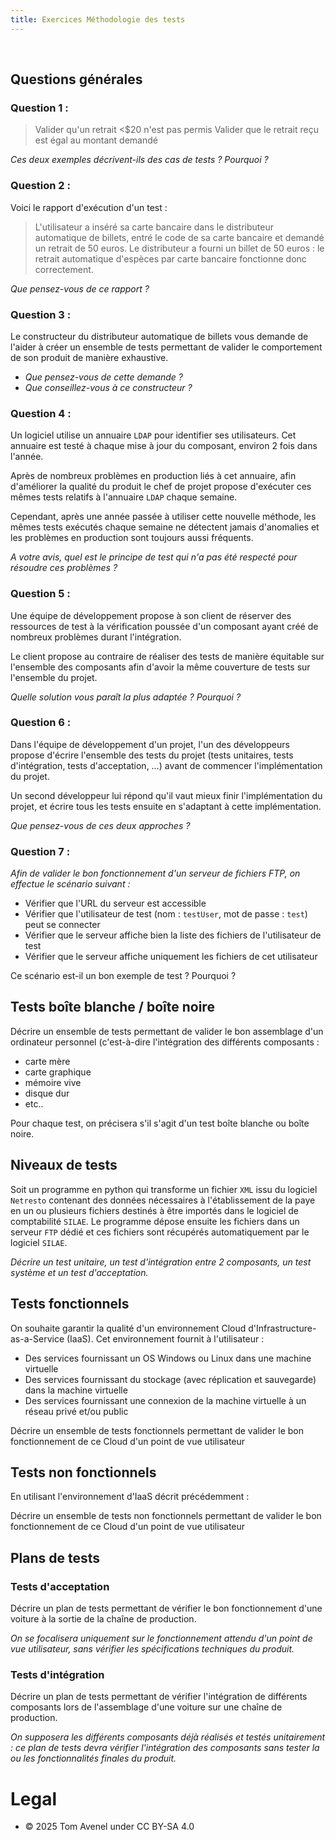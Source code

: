 ```yaml
---
title: Exercices Méthodologie des tests
---
```

 
## Questions générales 

### Question 1 : 

> Valider qu'un retrait \<$20 n'est pas permis
> Valider que le retrait reçu est égal au montant demandé

_Ces deux exemples décrivent-ils des cas de tests ? Pourquoi ?_

### Question 2 : 

Voici le rapport d'exécution d'un test : 

> L'utilisateur a inséré sa carte bancaire dans le distributeur automatique de billets, entré le code de sa carte bancaire et demandé un retrait de 50 euros. Le distributeur a fourni un billet de 50 euros : le retrait automatique d'espèces par carte bancaire fonctionne donc correctement.

_Que pensez-vous de ce rapport ?_ 

### Question 3 : 

Le constructeur du distributeur automatique de billets vous demande de l'aider à créer un ensemble de tests permettant de valider le comportement de son produit de manière exhaustive. 

- _Que pensez-vous de cette demande ?_
- _Que conseillez-vous à ce constructeur ?_

### Question 4 : 

Un logiciel utilise un annuaire `LDAP` pour identifier ses utilisateurs. Cet annuaire est testé à chaque mise à jour du composant, environ 2 fois dans l'année. 

Après de nombreux problèmes en production liés à cet annuaire, afin d'améliorer la qualité du produit le chef de projet propose d'exécuter ces mêmes tests relatifs à l'annuaire `LDAP` chaque semaine. 

Cependant, après une année passée à utiliser cette nouvelle méthode, les mêmes tests exécutés chaque semaine ne détectent jamais d'anomalies et les problèmes en production sont toujours aussi fréquents. 

_A votre avis, quel est le principe de test qui n'a pas été respecté pour résoudre ces problèmes ?_

### Question 5 : 

Une équipe de développement propose à son client de réserver des ressources de test à la vérification poussée d'un composant ayant créé de nombreux problèmes durant l'intégration. 

Le client propose au contraire de réaliser des tests de manière équitable sur l'ensemble des composants afin d'avoir la même couverture de tests sur l'ensemble du projet. 

_Quelle solution vous paraît la plus adaptée ? Pourquoi ?_

### Question 6 : 

Dans l'équipe de développement d'un projet, l'un des développeurs propose d'écrire l'ensemble des tests du projet (tests unitaires, tests d'intégration, tests d'acceptation, …) avant de commencer l'implémentation du projet. 

Un second développeur lui répond qu'il vaut mieux finir l'implémentation du projet, et écrire tous les tests ensuite en s'adaptant à cette implémentation. 

_Que pensez-vous de ces deux approches ?_

### Question 7 :

_Afin de valider le bon fonctionnement d'un serveur de fichiers FTP, on effectue le scénario suivant :_

- Vérifier que l'URL du serveur est accessible
- Vérifier que l'utilisateur de test (nom : `testUser`, mot de passe : `test`) peut se connecter
- Vérifier que le serveur affiche bien la liste des fichiers de l'utilisateur de test
- Vérifier que le serveur affiche uniquement les fichiers de cet utilisateur

Ce scénario est-il un bon exemple de test ? Pourquoi ?

## Tests boîte blanche / boîte noire 
 
Décrire un ensemble de tests permettant de valider le bon assemblage d'un ordinateur personnel (c'est-à-dire l'intégration des différents composants :

- carte mère
- carte graphique
- mémoire vive
- disque dur
-  etc..

Pour chaque test, on précisera s'il s'agit d'un test boîte blanche ou boîte noire.

## Niveaux de tests 

Soit un programme en python qui transforme un fichier `XML` issu du logiciel `Netresto` contenant des données nécessaires à l'établissement de la paye en un ou plusieurs fichiers destinés à être importés dans le logiciel de comptabilité `SILAE`. Le programme dépose ensuite les fichiers dans un serveur `FTP` dédié et ces fichiers sont récupérés automatiquement par le logiciel `SILAE`. 

_Décrire un test unitaire, un test d'intégration entre 2 composants, un test système et un test d'acceptation._

## Tests fonctionnels

On souhaite garantir la qualité d'un environnement Cloud d'Infrastructure-as-a-Service (IaaS). Cet environnement fournit à l'utilisateur :

- Des services fournissant un OS Windows ou Linux dans une machine virtuelle
- Des services fournissant du stockage (avec réplication et sauvegarde) dans la machine virtuelle
- Des services fournissant une connexion de la machine virtuelle à un réseau privé et/ou public

Décrire un ensemble de tests fonctionnels permettant de valider le bon fonctionnement de ce Cloud d'un point de vue utilisateur

## Tests non fonctionnels

En utilisant l'environnement d'IaaS décrit précédemment :

Décrire un ensemble de tests non fonctionnels permettant de valider le bon fonctionnement de ce Cloud d'un point de vue utilisateur

## Plans de tests

### Tests d'acceptation

Décrire un plan de tests permettant de vérifier le bon fonctionnement d'une voiture à la sortie de la chaîne de production.

_On se focalisera uniquement sur le fonctionnement attendu d'un point de vue utilisateur, sans vérifier les spécifications techniques du produit._

### Tests d'intégration

Décrire un plan de tests permettant de vérifier l'intégration de différents composants lors de l'assemblage d'une voiture sur une chaîne de production.

_On supposera les différents composants déjà réalisés et testés unitairement : ce plan de tests devra vérifier l'intégration des composants sans tester la ou les fonctionnalités finales du produit._

# Legal

- © 2025 Tom Avenel under CC  BY-SA 4.0
